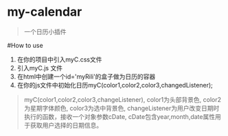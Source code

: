 # my-calendar
> 一个日历小插件

#How to use
1. 在你的项目中引入myC.css文件
2. 引入myC.js 文件
3. 在html中创建一个id='myRili'的盒子做为日历的容器
4. 在你的js文件中初始化日历myC(color1,color2,color3,changedListener);

> myC(color1,color2,color3,changeListener),
> color1为头部背景色,
> color2为星期字体颜色,
> color3为选中背景色,
> changeListener为用户改变日期时执行的函数，接收一个对象参数cDate,
> cDate包含year,month,date属性用于获取用户选择的日期信息。

